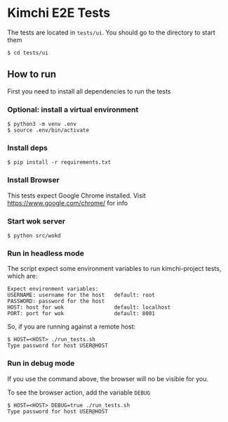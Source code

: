 # Kimchi E2E Tests

The tests are located in `tests/ui`. You should go to the directory to start them
```
$ cd tests/ui
```

## How to run

First you need to install all dependencies to run the tests

### Optional: install a virtual environment

```
$ python3 -m venv .env
$ source .env/bin/activate
```

### Install deps
```
$ pip install -r requirements.txt
```

### Install Browser

This tests expect Google Chrome installed. Visit https://www.google.com/chrome/ for info

### Start wok server

```
$ python src/wokd
```

### Run in headless mode
The script expect some environment variables to run kimchi-project tests, which are:

```
Expect environment variables:
USERNAME: username for the host   default: root
PASSWORD: password for the host
HOST: host for wok                default: localhost
PORT: port for wok                default: 8001
```

So, if you are running against a remote host:

```
$ HOST=<HOST> ./run_tests.sh
Type password for host USER@HOST

```

### Run in debug mode
If you use the command above, the browser will no be visible for you.

To see the browser action, add the variable `DEBUG`

```
$ HOST=<HOST> DEBUG=true ./run_tests.sh
Type password for host USER@HOST

```

